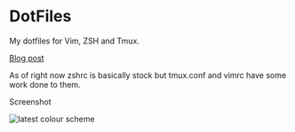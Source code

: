 # DotFiles

My dotfiles for Vim, ZSH and Tmux. 

[Blog post](http://www.jordanmmckinney.com/zshvimtmux/)

As of right now zshrc is basically stock but tmux.conf and vimrc have some work done to them.

Screenshot

![latest colour scheme](http://www.jordanmmckinney.com/images/vimtmux.png)
